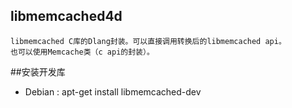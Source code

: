 libmemcached4d
---------------------------
    libmemcached C库的Dlang封装。可以直接调用转换后的libmemcached api。
    也可以使用Memcache类（c api的封装）。

##安装开发库

- Debian : apt-get install libmemcached-dev

